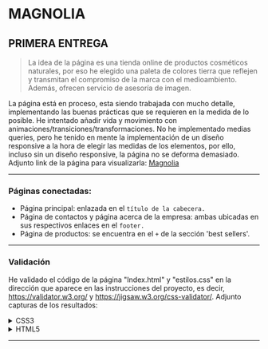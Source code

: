 # MAGNOLIA
## PRIMERA ENTREGA
>  La idea de la página es una tienda online de productos cosméticos naturales, por eso he elegido una paleta de colores
> tierra que reflejen y transmitan el compromiso de la marca con el medioambiento. Además, ofrecen servicio de asesoría de imagen.

La página está en proceso, esta siendo trabajada con mucho detalle, implementando las buenas prácticas que se requieren en la medida
de lo posible. He intentado añadir vida y movimiento con animaciones/transiciones/transformaciones. No he implementado medias queries, 
pero he tenido en mente la implementación de un diseño responsive a la hora de elegir las medidas de los elementos, por ello, incluso
sin un diseño responsive, la página no se deforma demasiado. Adjunto link de la página para visualizarla: [Magnolia](https://lmrocio.github.io/Proyecto2_Lenguaje/)
<hr>

### Páginas conectadas:
- Página principal: enlazada en el ``título de la cabecera.``
- Página de contactos y página acerca de la empresa: ambas ubicadas en sus respectivos enlaces en el ``footer.``
- Página de productos: se encuentra en el ``+`` de la sección 'best sellers'.
<hr>

### Validación

He validado el código de la página "Index.html" y "estilos.css" en la dirección que aparece en las instrucciones del proyecto, es decir,
https://validator.w3.org/ y https://jigsaw.w3.org/css-validator/. Adjunto capturas de los resultados:

<details> <summary>CSS3</summary>
  
 ![Validador CSS3](https://github.com/Lmrocio/Proyecto2_Lenguaje/blob/main/validador/Captura%20de%20pantalla%202025-01-28%20231054.png?raw=true)
 
</details>

<details> <summary>HTML5</summary>
  
![Validador HTML5 1/5](https://github.com/Lmrocio/Proyecto2_Lenguaje/blob/main/validador/Captura%20de%20pantalla%202025-01-28%20231528.png?raw=true)
![Validador HTML5 2/5](https://github.com/Lmrocio/Proyecto2_Lenguaje/blob/main/validador/Captura%20de%20pantalla%202025-01-28%20231541.png?raw=true)
![Validador HTML5 3/5](https://github.com/Lmrocio/Proyecto2_Lenguaje/blob/main/validador/Captura%20de%20pantalla%202025-01-28%20231550.png?raw=true)
![Validador HTML5 4/5](https://github.com/Lmrocio/Proyecto2_Lenguaje/blob/main/validador/Captura%20de%20pantalla%202025-01-28%20231618.png?raw=true)
![Validador HTML5 5/5](https://github.com/Lmrocio/Proyecto2_Lenguaje/blob/main/validador/Captura%20de%20pantalla%202025-01-28%20231627.png?raw=true)
</details>


<hr>
